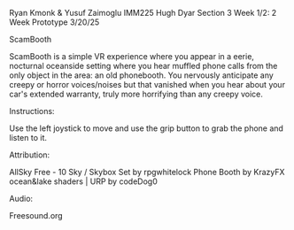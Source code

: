 Ryan Kmonk & Yusuf Zaimoglu
IMM225
Hugh Dyar
Section 3 Week 1/2: 2 Week Prototype
3/20/25

ScamBooth

ScamBooth is a simple VR experience where you appear in a eerie, nocturnal oceanside setting where you hear muffled phone calls from the only object in the area: an old phonebooth. You nervously anticipate any creepy or horror voices/noises but that vanished when you hear about your car's extended warranty, truly more horrifying than any creepy voice. 

Instructions:

Use the left joystick to move and use the grip button to grab the phone and listen to it.

Attribution:

AllSky Free - 10 Sky / Skybox Set by rpgwhitelock
Phone Booth by KrazyFX
ocean&lake shaders | URP by codeDog0

Audio:

Freesound.org



